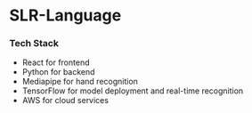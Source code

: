 # SLR-Language

### Tech Stack

- React for frontend
- Python for backend
- Mediapipe for hand recognition
- TensorFlow for model deployment and real-time recognition
- AWS for cloud services